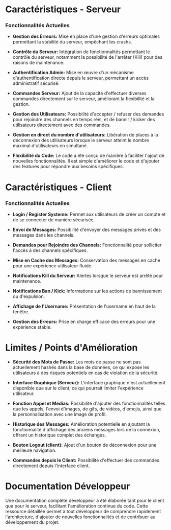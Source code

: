 # Caractéristiques - Serveur

### Fonctionnalités Actuelles

- **Gestion des Erreurs:** 
  Mise en place d'une gestion d'erreurs optimales permettant la stabilité du serveur, empêchant les crashs.
  
- **Contrôle du Serveur:** 
  Intégration de fonctionnalités permettant le contrôle du serveur, notamment la possibilité de l'arrêter (Kill) pour des raisons de maintenance.
  
- **Authentification Admin:** 
  Mise en œuvre d'un mécanisme d'authentification directe depuis le serveur, permettant un accès administratif sécurisé.
  
- **Commandes Serveur:** 
  Ajout de la capacité d'effectuer diverses commandes directement sur le serveur, améliorant la flexibilité et la gestion.
  
- **Gestion des Utilisateurs:** 
  Possibilité d'accepter / refuser des demandes pour rejoindre des channels en temps réel, et de bannir / kicker des utilisateurs directement avec des commandes.
  
- **Gestion en direct du nombre d'utilisateurs:** 
  Libération de places à la déconnexion des utilisateurs lorsque le serveur atteint le nombre maximal d'utilisateurs en simultané.
  
- **Flexibilité du Code:** 
  Le code a été conçu de manière à faciliter l'ajout de nouvelles fonctionnalités. Il est simple d'améliorer le code et d'ajouter des features pour répondre aux besoins spécifiques.

# Caractéristiques - Client

### Fonctionnalités Actuelles

- **Login / Register Systeme:** 
  Permet aux utilisateurs de créer un compte et de se connecter de manière sécurisée.
  
- **Envoi de Messages:** 
  Possibilité d'envoyer des messages privés et des messages dans les channels.
  
- **Demandes pour Rejoindre des Channels:**
  Fonctionnalité pour solliciter l'accès à des channels spécifiques.
  
- **Mise en Cache des Messages:** 
  Conservation des messages en cache pour une expérience utilisateur fluide.
  
- **Notifications Kill du Serveur:** 
  Alertes lorsque le serveur est arrêté pour maintenance.
  
- **Notifications Ban / Kick:** 
  Informations sur les actions de bannissement ou d'expulsion.
  
- **Affichage de l'Username:** 
  Présentation de l'username en haut de la fenêtre.
  
- **Gestion des Erreurs:** 
  Prise en charge efficace des erreurs pour une expérience stable.


# Limites / Points d'Amélioration

- **Sécurité des Mots de Passe:**
  Les mots de passe ne sont pas actuellement hashés dans la base de données, ce qui expose les utilisateurs à des risques potentiels en cas de violation de la sécurité.

- **Interface Graphique (Serveur):**
  L'interface graphique n'est actuellement disponible que sur le client, ce qui pourrait limiter l'expérience utilisateur.

- **Fonction Appel et Médias:**
  Possibilité d'ajouter des fonctionnalités telles que les appels, l'envoi d'images, de gifs, de vidéos, d'emojis, ainsi que la personnalisation avec une image de profil.

- **Historique des Messages:**
  Amélioration potentielle en ajoutant la fonctionnalité d'affichage des anciens messages lors de la connexion, offrant un historique complet des échanges.

- **Bouton Logout (client):** 
  Ajout d'un bouton de déconnexion pour une meilleure navigation.

- **Commandes depuis le Client:** 
  Possibilité d'effectuer des commandes directement depuis l'interface client.

# Documentation Développeur

Une documentation complète développeur a été élaborée tant pour le client que pour le serveur, facilitant l'amélioration continue du code. Cette ressource détaillée permet à tout développeur de comprendre rapidement l'architecture, d'ajouter de nouvelles fonctionnalités et de contribuer au développement du projet.
